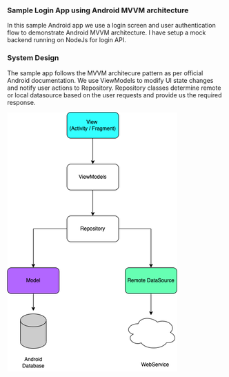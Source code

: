 ### Sample Login App using Android MVVM architecture

In this sample Android app we use a login screen and user authentication flow to demonstrate Android MVVM architecture. I have setup a mock backend running on NodeJs for login API.

### System Design
The sample app follows the MVVM architecure pattern as per official Android documentation. We use ViewModels to modify UI state changes and notify user actions to Repository. Repository classes determine remote or local datasource based on the user requests and provide us the required response.

![alt text for screen readers](/MvvmDesign.png "MVVM Architecture")